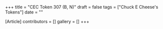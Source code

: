 +++
title = "CEC Token 307 (B, N)"
draft = false
tags = ["Chuck E Cheese's Tokens"]
date = ""

[Article]
contributors = []
gallery = []
+++